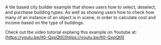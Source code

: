 A tile based city builder example that shows users how to select, deselect, and purchase building types. As well as showing users how to check how many of an instance of an object is in scene, in order to calculate cost and income based on the type of buildings.

Check out the video tutorial explaing this example on Youtube at:
[https://youtu.be/It0-QxpQtII](https://youtu.be/It0-QxpQtII)